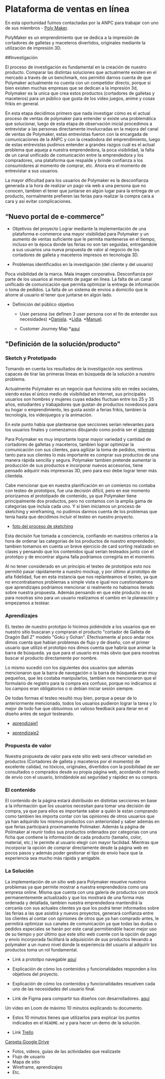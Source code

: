 # Plataforma de ventas en línea
En esta oportunidad fuimos contactadas por la ANPC para trabajar con uno de sus miembros - [Poly Maker](https://www.instagram.com/poly_maker/).

PolyMaker es un emprendimiento que se dedica a la impresión de cortadores de galletas y maceteros divertidos, originales mediante la utilización de impresión 3D.

##Investigación

El proceso de investigación es fundamental en la creación de nuestro producto. Comparar las distintas soluciones que actualmente existen en el mercado a través de un benchmark, nos permitió darnos cuenta de que Polymaker actualmente no cuenta con un competidor directo, porque si bien existen muchas empresas que se dedican a la impresión 3d, Polymaker es la unica que crea estos productos (cortadores de galletas y maceteros) para un público que gusta de los video juegos, anime y cosas frikis en general.

En esta etapa decidimos primero que nada investigar cómo es el actual  proceso de ventas de polymaker para entender si existe una problemática que solucionar, luego de esta etapa de observación inicial procedimos a entrevistar a las personas directamente involucradas en la mejora del canal de ventas de Polymaker, estas entrevistas fueron con la encargada de comunicaciones de la ANPC y con la creadodora del emprendimiento, luego de estas entrevistas pudimos entender a grandes razgos cuál es el actual problema que aqueja a nuestra emprendedora, la poca visibilidad, la falta de un canal unificado de comunicación entre la emprendedora y los compradores, una plataforma que respalde y brinde confianza a los consumidores al momento de comprar, etc. Ahora era el momento de entrevistar a sus usuarios.

La mayor dificultad para los usuarios de Polymaker es la desconfianza generada a la hora de realizar un pago vía web a una persona que no conocen, tambien el tener que juntarse en algún lugar para la entrega de un producto, normalmente prefieren las ferias para realizar la compra cara a cara y así evitar complicaciones.


## “Nuevo portal de e-commerce”

* Objetivos del proyecto 
Lograr mediante la implementación de una plataforma e-commerce una mayor visibilidad para Polymaker y un aumento de ventas suficiente que le permita mantenerse en el tiempo, incluso en la época donde las ferias no son tan seguidas, entregandole a sus usuarios una nueva propuesta de valor al negocio de los cortadores de galleta y maceteros impresos en tecnología 3D.

* Problemas identificados en la investigación (del cliente y del usuario)

Poca visibilidad de la marca.
Mala imagen corporativa.
Desconfianza por parte de los usuarios al momento de pagar en línea.
La falta de un canal unificado de comunicación que permita optimizar la entrega de información o toma de pedidos.
La falta de un sistema de envios a domicilio que le ahorre al usuario el tener que juntarse en algún lado.

* Definición del público objetivo
    * User persona 
    (se definen 3 user persona con el fin de entender sus necesidades)
    *[Daniela](https://drive.google.com/file/d/129BmSpzEYikmxofLllt5fIjm7GpNy-ho/view?usp=sharing).
    *[Lidia](https://drive.google.com/file/d/1w4XAg9I8j14fHTuWxqvXx40mGcX3B6am/view?usp=sharing).
    *[Manuel](https://drive.google.com/file/d/1hsF6Lc_44PApbN_eBSFh_El22NlFVqB9/view?usp=sharing).

    * Customer Journey Map *[aquí](https://drive.google.com/file/d/1-KgeUGA6iJVMcMGTwM2cgFs6480y6mk0/view?usp=sharing)

## "Definición de la solución/producto"

### Sketch y Prototipado

Tomando en cuenta los resultados de la investigación nos sentimos capaces de tirar las primeras líneas en búsqueda de la solución a nuestro problema.

Actualmente Polymaker es un negocio que funciona sólo en redes sociales, siendo estas el único medio de visibilidad en internet, sus principales usuarios son hombres y mujeres cuyas edades fluctuan entre los 25 y 35 años, estudiantes y trabajadores que gustan de productos novedosos para su hogar o emprendimiento, les gusta asistir a ferias frikis, tambien la tecnología, los videojuegos y la animación.

En este punto había que plantearse que secciones serían relevantes para los usuarios finales y comenzamos dibujando como podría ser el [sitemap](https://drive.google.com/file/d/1kL6oAY4NeTQpib5qedcxi6dp7xKMOIPD/view?usp=sharing)

Para Polymaker es muy importante lograr mayor variedad y cantidad de cortadores de galletas y maceteros, tambien lograr optimizar la comunicación con sus clientes, para agilizar la toma de pedidos, mientras tanto para sus clientes lo más importante es comprar sus productos de una manera rápida sencilla y segura.
Polymaker tambien pretende aumentar la producción de sus productos e incorporar nuevos accesorios, tiene pensado adquirir más impresoras 3D, pero para eso debe lograr tener más clientela.

Cabe mencionar que en nuestra planificación en un comienzo no contaba con testeo de prototipos, fue una decisión difícil, pero en ese momento priorizamos el prototipado de contenido, ya que Polymaker tiene principalmente dos productos, pero no contamos con la amplia gama de categorias que incluía cada uno. Y si bien iniciamos un proceso de sketching y wireframing, no pudimos darmos cuenta de los problemas que tenía hasta que decidimos incluir el testeo en nuestro proyecto.

* [foto del proceso de sketching](https://drive.google.com/file/d/1gENXuS3uzt_FFfANdwOHo1yEc4YvL1-M/view?usp=sharing)


Esta decisión fue tomada a conciencia, confiando en nuestros criterios a la hora de ordenar las categorias de los productos de nuestro emprendedor, tambien tomamos en cuenta un breve ejercicio de card sorting realizado en clases y pensando que los contenidos igual serían testeados junto con el prototipo y de encontrar alguna falla podríamos corregirla en el momento.

Al no tener considerado en un principio el testeo de prototipos esto nos permitió pasar rápidamente a nuestro mockup, y por último al prototipo de alta fidelidad, fue en esta instancia que nos replanteamos el testeo, ya que no encontrabamos problemas a simple vista e igual nos cuestionabamos que aprendizajes podríamos mencionar si realmente no habiamos iterado sobre nuestra propuesta. Además pensando en que este producto no es para nosotras sino para un usuario realizamos el cambio en la planeación y empezamos a testear.

### Aprendizajes

EL testeo de nuestro prototipo lo hicimos pidiéndole a los usuarios que en nuestro sitio buscaran y compraran el producto "cortador de Galleta de Dragón Ball Z" modelo "Gokú y Gohan". Efectivamente al poco andar nos dimos cuenta que habían problemas de flujo y de diseño, con el primer usuario que utilizó el prototipo nos dimos cuenta que habría que animar la barra de búsqueda. ya que para el usuario era más obvio que para nosotras buscar el producto directamente por nombre.

Lo mismo sucedió con los siguientes dos usuarios que además mencionaron que la barra de navegación o la barra de búsqueda eran muy pequeños, que les costaba manipularlos, tambien nos mencionaron que el formulario de registro para la compra era confuso, porque no indicamos si los campos eran obligatorios o si debían iniciar sesión siempre.

De todas formas el testeo resultó muy bien, porque a pesar de lo anteriormente mencionado, todos los usuarios pudieron lograr la tarea y lo mejor de todo fue que obtuvimos un valioso feedback para iterar en el diseño antes de seguir testeando.

* [aprendizaje1](https://drive.google.com/file/d/15pzNHdcET9LQ4gJZC-3Vfu-w131ZzZJZ/view?usp=sharing)

* [aprendizaje2](https://drive.google.com/file/d/1msifD-CJhMsokqZ1Qpc-dw-2Vhgtmyzd/view?usp=sharing)

### Propuesta de valor 

Nuestra propuesta de valor para este sitio web será ofrecer variedad en productos (Cortadores de galleta y maceteros por el momento) de excelente calidad, no tóxicos, originales, divertidos con la posibilidad de ser consultados o comprados desde su propia página web, acordando el medio de envío con el usuario, brindándole así seguridad y rápidez en su compra.

### El contenido

El contenido de la página estará distribuido en distintas secciones en base a la información que los usuarios necesitan para tomar una decisión de compra, ya que para ellos es importante saber a quién le estan comprando como tambien les importa contar con las opiniones de otros usuarios que ya han adquirido los mismos productos con anterioridad y saber además en que ferias participará proximamente Polimaker. Además la página de Polimaker al reunir todos sus productos ordenados por categorias con una ficha que contiene la información de cada producto (tamaño, color, material, etc.) le permite al usuario elegir con mayor facilidad. Mientras que incorporar la opción de comprar directamente desde la página web en pocos pasos y además poder gestionar el tipo de envío hace que la experiencia sea mucho más rápida y amigable.

### La Solución 

La implementación de un sitio web para Polymaker resuelve nuestros problemas ya que permite mostrar a nuestra emprendedora como una empresa online. Misma que cuenta con una galería de productos con stock permanentemente actualizado y que los mostrará de una forma más ordenada y detallada, tambien nuestra emprendedora mantendrá la cercanía con sus actuales clientes ya que los podrá tener informados sobre las ferias a las que asistirá y nuevos proyectos, generará confianza entre los clientes al contar con opiniones de otros que ya han comprado antes, le permitirá optimizar sus canales de comunicación ya que todas las dudas o pedidos especiales se harán por este canal permitiendóle hacer mejor uso de su tiempo y por último que este sitio web cuente con la opción de pago y envío incorporada facilitará la adquisición de sus productos llevando a polymaker a un nuevo nivel donde la experiencia del usuario al adquirir los productos toma un rol fundamental.




* Link a prototipo navegable [aquí](https://www.figma.com/proto/0HJH7Y4DLTVU3m8h3x1sCbAT/Untitled?node-id=2%3A0&scaling=min-zoom&redirected=1)

* Explicación de cómo los contenidos y funcionalidades responden a los objetivos
  del proyecto. 

* Explicación de cómo los contenidos y funcionalidades resuelven cada uno de las
  necesidades del usuario final.

* Link de Figma para compartir tus diseños con desarrolladores. [aquí](https://www.figma.com/file/0HJH7Y4DLTVU3m8h3x1sCbAT/Untitled?node-id=2%3A0)

Un video en Loom de máximo 10 minutos explicando tu documento.
* Estos 10 minutos tienes que utilizarlos para explicar los puntos indicados en
  el `README.md` y para hacer un demo de la solución.

* Link [Trello](https://trello.com/b/dcWd39Sf/plataforma-de-ventas-en-l%C3%ADnea)

[Carpeta Google Drive](https://drive.google.com/open?id=1bOBceZfpAGXA5EHy9DFOfa_sny_pfahD)

* Fotos, videos, guías de las actividades que realizaste
* Flujo de usuario
* Mapa de sitio
* Wireframe, aprendizajes
* Etc.






